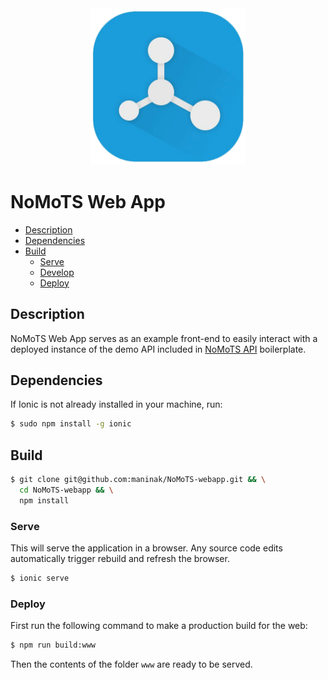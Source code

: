 <div style="text-align: center; margin: 40px 0px">
  <img src="./src/assets/img/NoMoTS.png" alt="NoMoTS logo" height="250" width="250"></img>
</div>

# NoMoTS Web App

<!-- MarkdownTOC depth=3 autolink=true bracket=round -->

- [Description](#description)
- [Dependencies](#dependencies)
- [Build](#build)
    - [Serve](#serve)
    - [Develop](#develop)
    - [Deploy](#deploy)

<!-- /MarkdownTOC -->

## Description

NoMoTS Web App serves as an example front-end to easily interact with a deployed instance of the demo API included in [NoMoTS API](https://github.com/maninak/NoMoTS-api) boilerplate.

## Dependencies

If Ionic is not already installed in your machine, run:

```sh
$ sudo npm install -g ionic
```

## Build

```sh
$ git clone git@github.com:maninak/NoMoTS-webapp.git && \
  cd NoMoTS-webapp && \
  npm install
```

### Serve
This will serve the application in a browser. Any source code edits automatically trigger rebuild and refresh the browser.

```sh
$ ionic serve
```
### Deploy

First run the following command to make a production build for the web:

```sh
$ npm run build:www
```

Then the contents of the folder `www` are ready to be served.